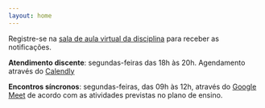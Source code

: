 ```yaml
---
layout: home
---
```


Registre-se na [sala de aula virtual da disciplina](https://new.edmodo.com/joincg/xp6v5i) para receber as notificações.

**Atendimento discente**: segundas-feiras das 18h às 20h. Agendamento através do [Calendly](https://calendly.com/daniel-saad/atendimento-discente)

**Encontros síncronos**: segundas-feiras, das 09h às 12h, através do [Google Meet](https://meet.google.com/vqy-jbjc-wyy) de acordo com as atividades previstas no plano de ensino.